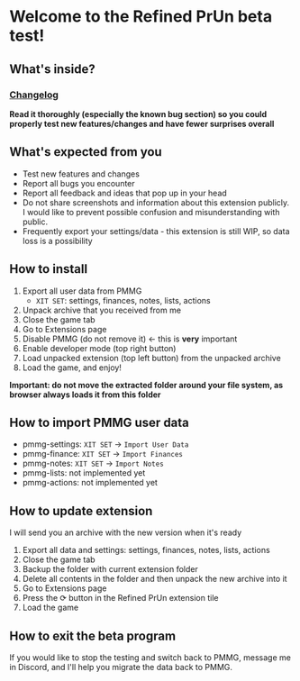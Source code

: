 # Welcome to the Refined PrUn beta test!

## What's inside?

### [Changelog](https://github.com/refined-prun/refined-prun/blob/main/CHANGELOG.md)

**Read it thoroughly (especially the known bug section) so you could
properly test new features/changes and have fewer surprises overall**

## What's expected from you

- Test new features and changes
- Report all bugs you encounter
- Report all feedback and ideas that pop up in your head
- Do not share screenshots and information about this extension publicly. I would like to
  prevent possible confusion and misunderstanding with public.
- Frequently export your settings/data - this extension is still WIP, so data loss is a possibility

## How to install

1. Export all user data from PMMG
   - `XIT SET`: settings, finances, notes, lists, actions
2. Unpack archive that you received from me
3. Close the game tab
4. Go to Extensions page
5. Disable PMMG (do not remove it) <- this is **very** important
6. Enable developer mode (top right button)
7. Load unpacked extension (top left button) from the unpacked archive
8. Load the game, and enjoy!

**Important: do not move the extracted folder around your file system,
as browser always loads it from this folder**

## How to import PMMG user data

- pmmg-settings: `XIT SET` -> `Import User Data`
- pmmg-finance: `XIT SET` -> `Import Finances`
- pmmg-notes: `XIT SET` -> `Import Notes`
- pmmg-lists: not implemented yet
- pmmg-actions: not implemented yet

## How to update extension

I will send you an archive with the new version when it's ready

1. Export all data and settings: settings, finances, notes, lists, actions
2. Close the game tab
3. Backup the folder with current extension folder
4. Delete all contents in the folder and then unpack the new archive into it
5. Go to Extensions page
6. Press the ⟳ button in the Refined PrUn extension tile
7. Load the game

## How to exit the beta program

If you would like to stop the testing and switch back to PMMG, message me in
Discord, and I'll help you migrate the data back to PMMG.
